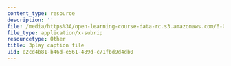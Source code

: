 ```yaml
---
content_type: resource
description: ''
file: /media/https%3A/open-learning-course-data-rc.s3.amazonaws.com/6-042j-mathematics-for-computer-science-spring-2015/e2cd4b81b46de561489dc71fbd9d4db0_FkfsmwAtDdY.srt
file_type: application/x-subrip
resourcetype: Other
title: 3play caption file
uid: e2cd4b81-b46d-e561-489d-c71fbd9d4db0
---
```

